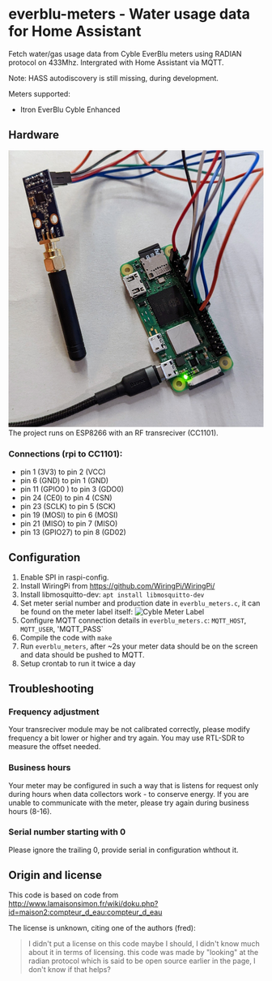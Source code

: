 # everblu-meters - Water usage data for Home Assistant
Fetch water/gas usage data from Cyble EverBlu meters using RADIAN protocol on 433Mhz. Intergrated with Home Assistant via MQTT. 

Note: HASS autodiscovery is still missing, during development.

Meters supported:
- Itron EverBlu Cyble Enhanced


## Hardware
![Raspberry Pi Zero with CC1101](board.jpg)
The project runs on ESP8266 with an RF transreciver (CC1101). 

### Connections (rpi to CC1101):
- pin 1 (3V3) to pin 2 (VCC)
- pin 6 (GND) to pin 1 (GND)
- pin 11 (GPIO0	) to pin 3 (GDO0)
- pin 24 (CE0) to pin 4 (CSN)
- pin 23 (SCLK) to pin 5 (SCK)
- pin 19 (MOSI) to pin 6 (MOSI)
- pin 21 (MISO) to pin 7 (MISO)
- pin 13 (GPIO27) to pin 8 (GD02)


## Configuration
1. Enable SPI in raspi-config.
2. Install WiringPi from https://github.com/WiringPi/WiringPi/
3. Install libmosquitto-dev: `apt install libmosquitto-dev`
4. Set meter serial number and production date in `everblu_meters.c`, it can be found on the meter label itself:
![Cyble Meter Label](meter_label.png)
5. Configure MQTT connection details in `everblu_meters.c`: `MQTT_HOST`, `MQTT_USER`, 'MQTT_PASS`
5. Compile the code with `make`
6. Run `everblu_meters`, after ~2s your meter data should be on the screen and data should be pushed to MQTT.
7. Setup crontab to run it twice a day

## Troubleshooting

### Frequency adjustment
Your transreciver module may be not calibrated correctly, please modify frequency a bit lower or higher and try again. You may use RTL-SDR to measure the offset needed.


### Business hours
Your meter may be configured in such a way that is listens for request only during hours when data collectors work - to conserve energy. If you are unable to communicate with the meter, please try again during business hours (8-16).

### Serial number starting with 0
Please ignore the trailing 0, provide serial in configuration whthout it.


## Origin and license

This code is based on code from http://www.lamaisonsimon.fr/wiki/doku.php?id=maison2:compteur_d_eau:compteur_d_eau 


The license is unknown, citing one of the authors (fred):

> I didn't put a license on this code maybe I should, I didn't know much about it in terms of licensing.
> this code was made by "looking" at the radian protocol which is said to be open source earlier in the page, I don't know if that helps?


